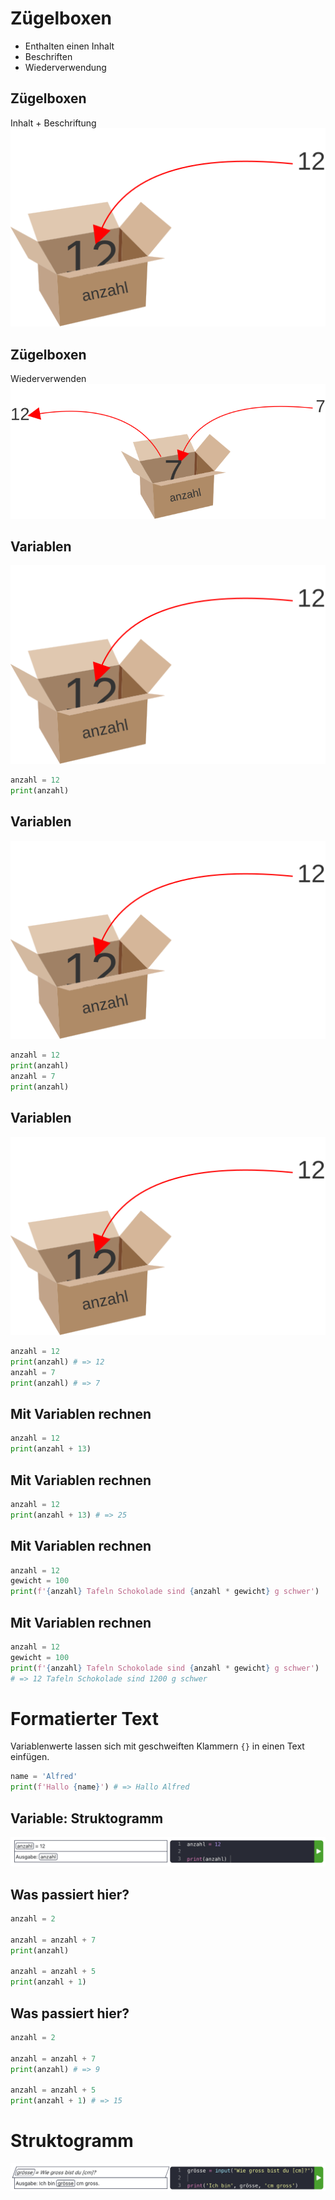 # Zügelboxen

- Enthalten einen Inhalt
- Beschriften
- Wiederverwendung


## Zügelboxen
Inhalt + Beschriftung
![](images/07-variable-init.svg)


## Zügelboxen
Wiederverwenden
![](images/07-variable-set.svg)



## Variablen

![](images/07-variable-init.svg)

```py
anzahl = 12
print(anzahl)
```


## Variablen

![](images/07-variable-init.svg)

```py
anzahl = 12
print(anzahl)
anzahl = 7
print(anzahl)
```


## Variablen

![](images/07-variable-init.svg)

```py
anzahl = 12
print(anzahl) # => 12
anzahl = 7
print(anzahl) # => 7
```


## Mit Variablen rechnen

```py
anzahl = 12
print(anzahl + 13)
```


## Mit Variablen rechnen

```py
anzahl = 12
print(anzahl + 13) # => 25
```


## Mit Variablen rechnen

<div class="small">

```py
anzahl = 12
gewicht = 100
print(f'{anzahl} Tafeln Schokolade sind {anzahl * gewicht} g schwer')
```

</div>


## Mit Variablen rechnen

<div class="small">

```py
anzahl = 12
gewicht = 100
print(f'{anzahl} Tafeln Schokolade sind {anzahl * gewicht} g schwer')
# => 12 Tafeln Schokolade sind 1200 g schwer
```

</div>



# Formatierter Text
Variablenwerte lassen sich mit geschweiften Klammern `{}` in einen Text einfügen.

```py
name = 'Alfred'
print(f'Hallo {name}') # => Hallo Alfred
```



## Variable: Struktogramm

<div class="full">

![](images/07-strukto-var.png)

</div>


## Was passiert hier?

```py
anzahl = 2

anzahl = anzahl + 7
print(anzahl)

anzahl = anzahl + 5
print(anzahl + 1)
```


## Was passiert hier?

```py
anzahl = 2

anzahl = anzahl + 7
print(anzahl) # => 9

anzahl = anzahl + 5
print(anzahl + 1) # => 15
```




# Struktogramm

<div class="full">

![](images/07-strukto-input.png)

</div>